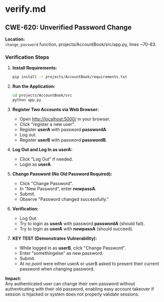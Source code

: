 
# verify.md

## CWE-620: Unverified Password Change

**Location:**  
`change_password` function, projects/AccountBook/src/app.py, lines ~70-83.

### Verification Steps

1. **Install Requirements:**
   ```bash
   pip install -r projects/AccountBook/requirements.txt
   ```

2. **Run the Application:**
   ```bash
   cd projects/AccountBook/src
   python app.py
   ```

3. **Register Two Accounts via Web Browser:**
   - Open [http://localhost:5000/](http://localhost:5000/) in your browser.
   - Click "register a new user".
   - Register **userA** with password **passwordA**.
   - Log out.
   - Register **userB** with password **passwordB**.

4. **Log Out and Log In as userA:**
   - Click "Log Out" if needed.
   - Login as **userA**.

5. **Change Password (No Old Password Required):**
   - Click "Change Password".
   - In "New Password", enter **newpassA**.
   - Submit.
   - Observe "Password changed successfully."

6. **Verification:**
    - Log Out.
    - Try to login as **userA** with password **passwordA** (should fail).
    - Try to login as **userA** with **newpassA** (should succeed).

7. **KEY TEST (Demonstrates Vulnerability):**
   - While logged in as **userB**, click "Change Password".
   - Enter "somethingelse" as new password.
   - Submit.
   - At *no point* were either userA or userB asked to present their current password when changing password.

**Impact:**  
Any authenticated user can change their own password without authenticating with their old password, enabling easy account takeover if session is hijacked or system does not properly validate sessions.

